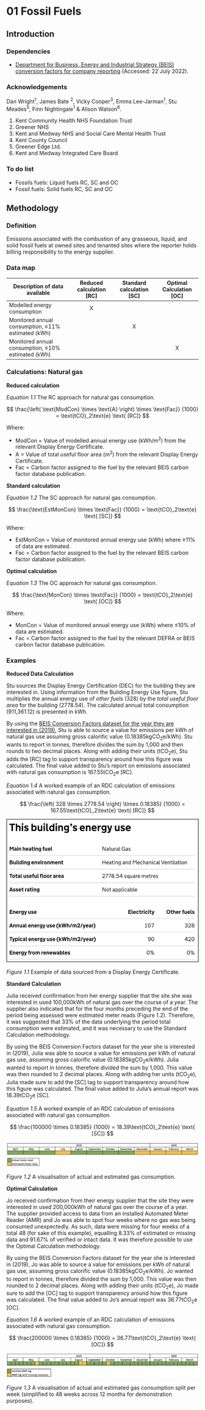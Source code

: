 # 01 Fossil Fuels

## Introduction

### Dependencies

* [Department for Business, Energy and Industrial Strategy (BEIS) conversion factors for company reporting](https://www.gov.uk/government/collections/government-conversion-factors-for-company-reporting) (Accessed: 22 July 2022).

### Acknowledgements

Dan Wright<sup>1</sup>, James Bate <sup>2</sup>, Vicky Cooper<sup>3</sup>, Emma Lee-Jarman<sup>1</sup>, Stu Meades<sup>5</sup>, Finn Nightingale<sup>1</sup> & Alison Watson<sup>6</sup>.

1. Kent Community Health NHS Foundation Trust
2. Greener NHS
3. Kent and Medway NHS and Social Care Mental Health Trust 
4. Kent County Council
5. Greener Edge Ltd.
6. Kent and Medway Integrated Care Board

### To do list

* Fossils fuels: Liquid fuels RC, SC and OC
* Fossil fuels: Solid fuels RC, SC and OC

## Methodology

### Definition
Emissions associated with the combustion of any grasseous, liquid, and solid fossil fuels at owned sites and tenanted sites where the reporter holds billing responsibility to the energy supplier.

### Data map

| Description of data available  | Reduced calculation [RC]  | Standard calculation [SC] | Optimal Calculation [OC] |
| ------------------------------ |:---:| :---:| :---:|
| Modelled energy consumption | X |  |  |
| Monitored annual consumption, ≥11% estimated (kWh) |  | X |  |
| Monitored annual consumption, ≤10% estimated (kWh) |  |  | X |

### Calculations: Natural gas

**Reduced calculation**

*Equation 1.1* The RC approach for natural gas consumption.

$$ 
\frac{\left( \text{ModCon} \times \text{A} \right) \times \text{Fac}}
{1000} = \text{tCO}_2\text{e} \text{ [RC]}
$$

Where:
* ModCon = Value of modelled annual energy use (kWh/m<sup>2</sup>) from the relevant Display Energy Certificate.
* A = Value of total useful floor area (m<sup>2</sup>) from the relevant Display Energy Certificate.
* Fac = Carbon factor assigned to the fuel by the relevant BEIS carbon factor database publication.

**Standard calculation**

*Equation 1.2* The SC approach for natural gas consumption.

$$ 
\frac{\text{EstMonCon} \times \text{Fac}}
{1000} = \text{tCO}_2\text{e} \text{ [SC]}
$$

Where:
* EstMonCon = Value of monitored annual energy use (kWh) where ≥11% of data are estimated.
* Fac = Carbon factor assigned to the fuel by the relevant BEIS carbon factor database publication.  

**Optimal calculation**

*Equation 1.3* The OC approach for natural gas consumption.

$$ 
\frac{\text{MonCon} \times \text{Fac}}
{1000} = \text{tCO}_2\text{e} \text{ [OC]}
$$

Where:
* MonCon = Value of monitored annual energy use (kWh) where ≤10% of data are estimated.
* Fac = Carbon factor assigned to the fuel by the relevant DEFRA or BEIS carbon factor database publication.  

### Examples

**Reduced Data Calculation**

Stu sources the Display Energy Certification (DEC) for the building they are interested in. Using information from the Building Energy Use figure, Stu multiplies the annual energy use of *other fuels* (328) by the *total useful floor area* for the building (2778.54). The calculated annual total consumption (911,361.12) is presented in kWh. 

By using the [BEIS Conversion Factors dataset for the year they are interested in (2019)](https://www.gov.uk/government/publications/greenhouse-gas-reporting-conversion-factors-2019), Stu is able to source a value for emissions per kWh of natural gas use assuming gross calorific value (0.18385kgCO<sub>2</sub>e/kWh). Stu wants to report in tonnes, therefore divides the sum by 1,000 and then rounds to two decimal places. Along with adding their units (tCO<sub>2</sub>e), Stu adds the [RC] tag to support transparency around how this figure was calculated. The final value added to Stu’s report on emissions associated with natural gas consumption is 167.55tCO<sub>2</sub>e [RC].

*Equation 1.4* A worked example of an RDC calculation of emissions associated with natural gas consumption.

$$ 
\frac{\left( 328 \times 2778.54 \right) \times 0.18385}
{1000} = 167.55\text{tCO}_2\text{e} \text{ [RC]}
$$

![Example of a Display Energy Certificate](Images/DECExample.png)

*Figure 1.1* Example of data sourced from a Display Energy Certificate.

**Standard Calculation**

Julia received confirmation from her energy supplier that the site she was interested in used 100,000kWh of natural gas over the course of a year. The supplier also indicated that for the four months preceding the end of the period being assessed were estimated meter reads (Figure 1.2). Therefore, it was suggested that 33% of the data underlying the period total consumption were estimated, and it was necessary to use the Standard Calculation methodology.

By using the BEIS Conversion Factors dataset for the year she is interested in (2019), Julia was able to source a value for emissions per kWh of natural gas use, assuming gross calorific value (0.18385kgCO<sub>2</sub>e/kWh). Julia wanted to report in tonnes, therefore divided the sum by 1,000. This value was then rounded to 2 decimal places.  Along with adding her units (tCO<sub>2</sub>e), Julia made sure to add the [SC] tag to support transparency around how this figure was calculated. The final value added to Julia’s annual report was 18.39tCO<sub>2</sub>e [SC].

*Equation 1.5* A worked example of an RDC calculation of emissions associated with natural gas consumption.

$$ 
\frac{100000 \times 0.18385}
{1000} = 18.39\text{tCO}_2\text{e} \text{ [SC]}
$$

![Visualisation of estimated compared to actual consumption](Images/EstimatedMeterReads_Gas.png)

*Figure 1.2* A visualisation of actual and estimated gas consumption.

**Optimal Calculation**

Jo received confirmation from their energy supplier that the site they were interested in used 200,000kWh of natural gas over the course of a year. The supplier provided access to data from an installed Automated Meter Reader (AMR) and Jo was able to spot four weeks where no gas was being consumed unexpectedly. As such, data were missing for four weeks of a total 48 (for sake of this example), equalling 8.33% of estimated or missing data and 91.67% of verified or intact data. It was therefore possible to use the Optimal Calculation methodology.

By using the BEIS Conversion Factors dataset for the year she is interested in (2019), Jo was able to source a value for emissions per kWh of natural gas use, assuming gross calorific value (0.18385kgCO<sub>2</sub>e/kWh). Jo wanted to report in tonnes, therefore divided the sum by 1,000. This value was then rounded to 2 decimal places. Along with adding their units (tCO<sub>2</sub>e), Jo made sure to add the [OC] tag to support transparency around how this figure was calculated. The final value added to Jo’s annual report was 36.77tCO<sub>2</sub>e [OC].

*Equation 1.6* A worked example of an RDC calculation of emissions associated with natural gas consumption.

$$ 
\frac{200000 \times 0.18385}
{1000} = 36.77\text{tCO}_2\text{e} \text{ [OC]}
$$

![Visualisation of estimated compared to actual consumption](Images/AMRMeterReads_Gas.png)

*Figure 1.3* A visualisation of actual and estimated gas consumption split per week (simplified to 48 weeks across 12 months for demonstration purposes).

